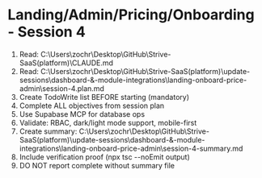 # Landing/Admin/Pricing/Onboarding - Session 4

1. Read: C:\Users\zochr\Desktop\GitHub\Strive-SaaS\(platform)\CLAUDE.md
2. Read: C:\Users\zochr\Desktop\GitHub\Strive-SaaS\(platform)\update-sessions\dashboard-&-module-integrations\landing-onboard-price-admin\session-4.plan.md
3. Create TodoWrite list BEFORE starting (mandatory)
4. Complete ALL objectives from session plan
5. Use Supabase MCP for database ops
6. Validate: RBAC, dark/light mode support, mobile-first
7. Create summary: C:\Users\zochr\Desktop\GitHub\Strive-SaaS\(platform)\update-sessions\dashboard-&-module-integrations\landing-onboard-price-admin\session-4-summary.md
8. Include verification proof (npx tsc --noEmit output)
9. DO NOT report complete without summary file